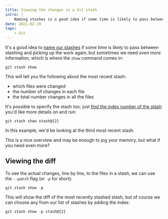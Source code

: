 ```yaml
---
title: Viewing the changes in a Git stash
intro: |
    Naming stashes is a good idea if some time is likely to pass between stashing and picking up the work again, but sometimes we need even more info.
date: 2021-02-10
tags:
    - Git
---
```


It's a good idea to [name our stashes](/blog/giving-your-stash-a-name) if some time is likely to pass between stashing and picking up the work again, but sometimes we need *even more* information, which is where the `show` command comes in:

```git
git stash show
```

This will tell you the following about the most recent stash:

- which files were changed
- the number of changes in each file
- the total number changes in all the files

It's possible to specify the stash too; just [find the index number of the stash](choosing-a-stash-from-the-list) you'd like more details on and run:

```git
git stash show stash@{2}
```

In this example, we'd be looking at the third most recent stash.

This is a nice overview and may be enough to jog your memory, but what if you need even more?


## Viewing the diff

To see the actual changes, line by line, to the files in a stash, we can use the `--patch` flag (or `-p` for short):

```git
git stash show -p
```

This will show the diff of the most recently stashed stash, but of course we can choose any from our list of stashes by adding the index:

```git
git stash show -p stash@{2}
```
